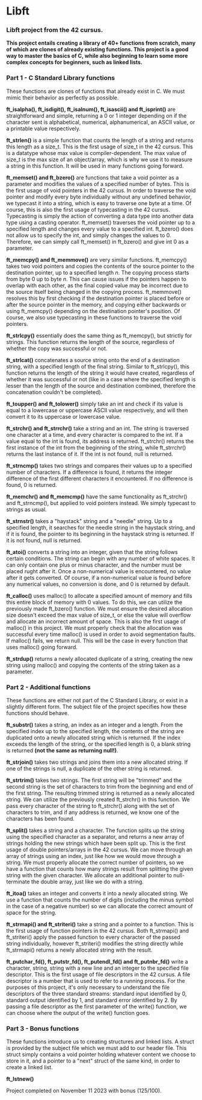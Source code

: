 # Libft
### Libft project from the 42 cursus.

**This project entails creating a library of 40+ functions from scratch, many of which are clones of already existing functions. This project is a good way to master the basics of C, while also beginning to learn some more complex concepts for beginners, such as linked lists.**

### Part 1 - C Standard Library functions

These functions are clones of functions that already exist in C. We must mimic their behavior as perfectly as possible.

**ft_isalpha(), ft_isdigit(), ft_isalnum(), ft_isascii() and ft_isprint()** are straightforward and simple, returning a 0 or 1 integer depending on if the character sent is alphabetical, numerical, alphanumerical, an ASCII value, or a printable value respectively.

**ft_strlen()** is a simple function that counts the length of a string and returns this length as a size_t. This is the first usage of size_t in the 42 cursus. This is a datatype whose max value is compiler-dependent. The max value of size_t is the max size of an object/array, which is why we use it to measure a string in this function. It will be used in many functions going forward.

**ft_memset() and ft_bzero()** are functions that take a void pointer as a parameter and modifies the values of a specified number of bytes. This is the first usage of void pointers in the 42 cursus. In order to traverse the void pointer and modify every byte individually without any undefined behavior, we typecast it into a string, which is easy to traverse one byte at a time. Of course, this is also the first usage of typecasting in the 42 cursus. Typecasting is simply the action of converting a data type into another data type using a casting operator. ft_memset() traverses the void pointer up to a specified length and changes every value to a specified int. ft_bzero() does not allow us to specify the int, and simply changes the values to 0. Therefore, we can simply call ft_memset() in ft_bzero() and give int 0 as a parameter.

**ft_memcpy() and ft_memmove()** are very similar functions. ft_memcpy() takes two void pointers and copies the contents of the source pointer to the destination pointer, up to a specified length _n_. The copying process starts from byte 0 up to byte _n_. This can cause issues if the pointers happen to overlap with each other, as the final copied value may be incorrect due to the source itself being changed in the copying process. ft_memmove() resolves this by first checking if the destination pointer is placed before or after the source pointer in the memory, and copying either backwards or using ft_memcpy() depending on the destination pointer's position. Of course, we also use typecasting in these functions to traverse the void pointers.

**ft_strlcpy()** essentially does the same thing as ft_memcpy(), but strictly for strings. This function returns the length of the source, regardless of whether the copy was successful or not.

**ft_strlcat()** concatenates a source string onto the end of a destination string, with a specified length of the final string. Similar to ft_strlcpy(), this function returns the length of the string it would have created, regardless of whether it was successful or not (like in a case where the specified length is lesser than the length of the source and destination combined, therefore the concatenation couldn't be completed).

**ft_toupper() and ft_tolower()** simply take an int and check if its value is equal to a lowercase or uppercase ASCII value respectively, and will then convert it to its uppercase or lowercase value.

**ft_strchr() and ft_strrchr()** take a string and an int. The string is traversed one character at a time, and every character is compared to the int. If a value equal to the int is found, its address is returned. ft_strchr() returns the first instance of the int from the beginning of the string, while ft_strrchr() returns the last instance of it. If the int is not found, null is returned.

**ft_strncmp()** takes two strings and compares their values up to a specified number of characters. If a difference is found, it returns the integer difference of the first different characters it encountered. If no difference is found, 0 is returned.

**ft_memchr() and ft_memcmp()** have the same functionality as ft_strchr() and ft_strncmp(), but applied to void pointers instead. We simply typecast to strings as usual.

**ft_strnstr()** takes a "haystack" string and a "needle" string. Up to a specified length, it searches for the needle string in the haystack string, and if it is found, the pointer to its beginning in the haystack string is returned. If it is not found, null is returned.

**ft_atoi()** converts a string into an integer, given that the string follows certain conditions. The string can begin with any number of white spaces. It can only contain one plus or minus character, and the number must be placed rught after it. Once a non-numerical value is encountered, no value after it gets converted. Of course, if a non-numerical value is found before any numerical values, no conversion is done, and 0 is returned by default.

**ft_calloc()** uses malloc() to allocate a specified amount of memory and fills this entire block of memory with 0 values. To do this, we can utilize the previously made ft_bzero() function. We must ensure the desired allocation size doesn't exceed the max value of size_t, or else the value will overflow and allocate an incorrect amount of space. This is also the first usage of malloc() in this project. We must properly check that the allocation was successful every time malloc() is used in order to avoid segmentation faults. If malloc() fails, we return null. This will be the case in every function that uses malloc() going forward.

**ft_strdup()** returns a newly allocated duplicate of a string, creating the new string using malloc() and copying the contents of the string taken as a parameter.

### Part 2 - Additional functions

These functions are either not part of the C Standard Library, or exist in a slightly different form. The subject file of the project specifies how these functions should behave.

**ft_substr()** takes a string, an index as an integer and a length. From the specified index up to the specified length, the contents of the string are duplicated onto a newly allocated string which is returned. If the index exceeds the length of the string, or the specified length is 0, a blank string is returned **(not the same as returning null!)**.

**ft_strjoin()** takes two strings and joins them into a new allocated string. If one of the strings is null, a duplicate of the other string is returned.

**ft_strtrim()** takes two strings. The first string will be "trimmed" and the second string is the set of characters to trim from the beginning and end of the first string. The resulting trimmed string is returned as a newly allocated string. We can utilize the previously created ft_strchr() in this function. We pass every character of the string to ft_strchr() along with the set of characters to trim, and if any address is returned, we know one of the characters has been found.

**ft_split()** takes a string and a character. The function splits up the string using the specified character as a separator, and returns a new array of strings holding the new strings which have been split up. This is the first usage of double pointers/arrays in the 42 cursus. We can move through an array of strings using an index, just like how we would move through a string. We must properly allocate the correct number of pointers, so we have a function that counts how many strings result from splitting the given string with the given character. We allocate an additional pointer to null-terminate the double array, just like we do with a string.

**ft_itoa()** takes an integer and converts it into a newly allocated string. We use a function that counts the number of digits (including the minus symbol in the case of a negative number) so we can allocate the correct amount of space for the string.

**ft_strmapi() and ft_striteri()** take a string and a pointer to a function. This is the first usage of function pointers in the 42 cursus. Both ft_strmapi() and ft_striteri() apply the passed function to every character of the passed string individually, however ft_striteri() modifies the string directly while ft_strmapi() returns a newly allocated string with the result.

**ft_putchar_fd(), ft_putstr_fd(), ft_putendl_fd() and ft_putnbr_fd()** write a character, string, string with a new line and an integer to the specified file descriptor. This is the first usage of file descriptors in the 42 cursus. A file descriptor is a number that is used to refer to a running process. For the purposes of this project, it's only necessary to understand the file descriptors of the three standard streams: standard input identified by 0, standard output identified by 1, and standard error identified by 2. By passing a file descriptor as the first parameter of the write() function, we can choose where the output of the write() function goes.

### Part 3 - Bonus functions

These functions introduce us to creating structures and linked lists. A struct is provided by the subject file which we must add to our header file. This struct simply contains a void pointer holding whatever content we choose to store in it, and a pointer to a "next" struct of the same kind, in order to create a linked list.

**ft_lstnew()** 

Project completed on November 11 2023 with bonus (125/100).
